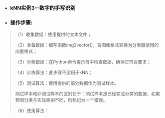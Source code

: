 * ### kNN实例3--数字的手写识别

* ### 操作步骤:
>
>（1）收集数据：使用提供的文本文件；
>
>（2）准备数据：编写函数img2vector()，将图像格式转换为分类器使用的向量格式；
>
>（3）分析数据：在Python命令提示符中检查数据，确保它符合要求；
>
>（4）训练算法：此步骤不适用于kNN；
>
>（5）测试算法：使用提供的部分数据作为测试样本。
>
>测试样本和非测试样本的区别在于：测试样本是已经完成分类的数据，如果预测分类与实际类别不同，则标记为一个错误。
>
>（6）使用算法：

